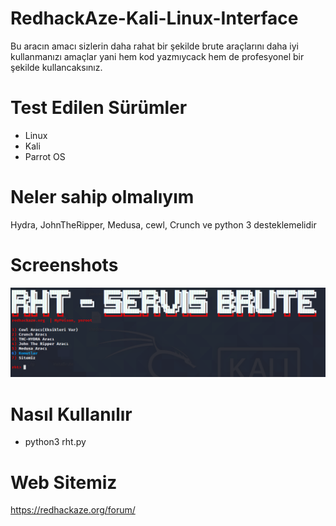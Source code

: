 # RedhackAze-Kali-Linux-Interface
Bu aracın amacı sizlerin daha rahat bir şekilde brute araçlarını daha iyi kullanmanızı amaçlar yani hem kod yazmıycack hem de profesyonel bir şekilde kullancaksınız.
# Test Edilen Sürümler
- Linux
- Kali
- Parrot OS
# Neler sahip olmalıyım
Hydra, JohnTheRipper, Medusa, cewl, Crunch ve python 3 desteklemelidir
# Screenshots
![Screenshot](https://github.com/ysufNegis/RHT-ServiceBruteForce/blob/main/Ekran%20g%C3%B6r%C3%BCnt%C3%BCs%C3%BC_2021-03-09_23-02-22.png)
# Nasıl Kullanılır
- python3 rht.py
# Web Sitemiz
https://redhackaze.org/forum/
    
